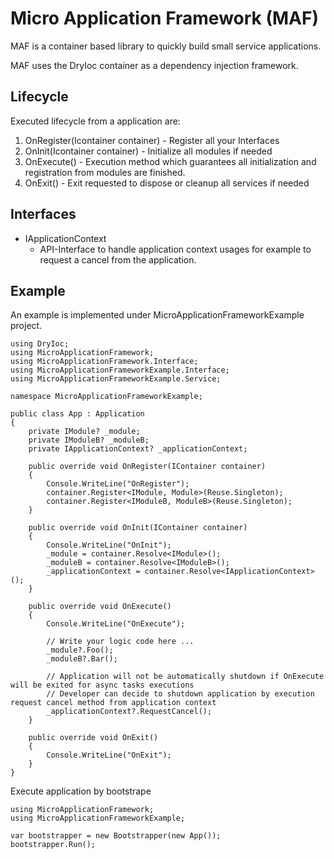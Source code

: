 # Micro Application Framework (MAF)

MAF is a container based library to quickly build small service applications.

MAF uses the DryIoc container as a dependency injection framework.

## Lifecycle

Executed lifecycle from a application are:

1. OnRegister(Icontainer container) - Register all your Interfaces
2. OnInit(Icontainer container)     - Initialize all modules if needed
3. OnExecute() - Execution method which guarantees all initializatíon and registration from modules are finished.
4. OnExit() - Exit requested to dispose or cleanup all services if needed

## Interfaces

* IApplicationContext
  * API-Interface to handle application context usages for example to request a cancel from the application. 

## Example

An example is implemented under MicroApplicationFrameworkExample project.

```
using DryIoc;
using MicroApplicationFramework;
using MicroApplicationFramework.Interface;
using MicroApplicationFrameworkExample.Interface;
using MicroApplicationFrameworkExample.Service;

namespace MicroApplicationFrameworkExample;

public class App : Application
{
    private IModule? _module;
    private IModuleB? _moduleB;
    private IApplicationContext? _applicationContext;

    public override void OnRegister(IContainer container)
    {
        Console.WriteLine("OnRegister");
        container.Register<IModule, Module>(Reuse.Singleton);
        container.Register<IModuleB, ModuleB>(Reuse.Singleton);
    }

    public override void OnInit(IContainer container)
    {
        Console.WriteLine("OnInit");
        _module = container.Resolve<IModule>();
        _moduleB = container.Resolve<IModuleB>();
        _applicationContext = container.Resolve<IApplicationContext>();
    }

    public override void OnExecute()
    {
        Console.WriteLine("OnExecute");

        // Write your logic code here ...
        _module?.Foo();
        _moduleB?.Bar();

        // Application will not be automatically shutdown if OnExecute will be exited for async tasks executions
        // Developer can decide to shutdown application by execution request cancel method from application context
        _applicationContext?.RequestCancel();
    }

    public override void OnExit()
    {
        Console.WriteLine("OnExit");
    }
}
```

Execute application by bootstrape
```
using MicroApplicationFramework;
using MicroApplicationFrameworkExample;

var bootstrapper = new Bootstrapper(new App());
bootstrapper.Run();
```
